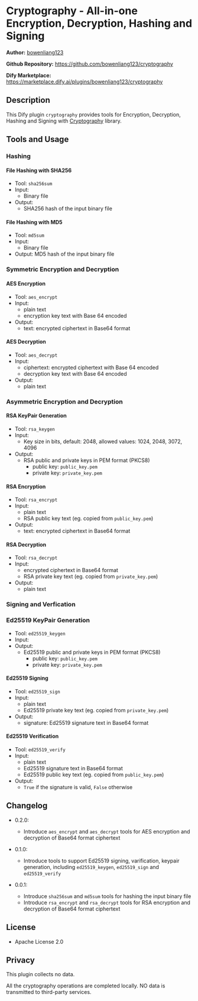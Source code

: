 # Cryptography - All-in-one Encryption, Decryption, Hashing and Signing

**Author:** [bowenliang123](https://github.com/bowenliang123)

**Github Repository:** https://github.com/bowenliang123/cryptography

**Dify Marketplace:** https://marketplace.dify.ai/plugins/bowenliang123/cryptography

## Description

This Dify plugin `cryptography` provides tools for Encryption, Decryption, Hashing and Signing with [Cryptography](https://cryptography.io/en/stable/) library.

## Tools and Usage

### Hashing

#### File Hashing with SHA256
  - Tool: `sha256sum`
  - Input: 
    - Binary file
  - Output: 
    - SHA256 hash of the input binary file

#### File Hashing with MD5
  - Tool: `md5sum`
  - Input: 
    - Binary file
  - Output: MD5 hash of the input binary file

### Symmetric Encryption and Decryption

#### AES Encryption
- Tool: `aes_encrypt`
- Input:
    - plain text
    - encryption key text with Base 64 encoded
- Output:
  - text: encrypted ciphertext in Base64 format

#### AES Decryption
- Tool: `aes_decrypt`
- Input:
    - ciphertext: encrypted ciphertext with Base 64 encoded
    - decryption key text with Base 64 encoded
- Output:
    - plain text

### Asymmetric Encryption and Decryption

#### RSA KeyPair Generation
  - Tool: `rsa_keygen` 
  - Input: 
    - Key size in bits, default: 2048, allowed values: 1024, 2048, 3072, 4096
  - Output: 
    - RSA public and private keys in PEM format (PKCS8)
      - public key: `public_key.pem`
      - private key: `private_key.pem`

#### RSA Encryption
- Tool: `rsa_encrypt`
- Input:
    - plain text
    - RSA public key text (eg. copied from `public_key.pem`)
- Output:
  - text: encrypted ciphertext in Base64 format

#### RSA Decryption
- Tool: `rsa_decrypt`
- Input:
    - encrypted ciphertext in Base64 format
    - RSA private key text (eg. copied from `private_key.pem`)
- Output:
    - plain text

### Signing and Verfication

### Ed25519 KeyPair Generation
  - Tool: `ed25519_keygen` 
  - Input: 
  - Output: 
    - Ed25519 public and private keys in PEM format (PKCS8)
      - public key: `public_key.pem`
      - private key: `private_key.pem`

#### Ed25519 Signing
- Tool: `ed25519_sign`
- Input:
    - plain text
    - Ed25519 private key text (eg. copied from `private_key.pem`)
- Output:
  - signature: Ed25519 signature text in Base64 format

#### Ed25519 Verification
- Tool: `ed25519_verify`
- Input:
    - plain text
    - Ed25519 signature text in Base64 format
    - Ed25519 public key text (eg. copied from `public_key.pem`)
- Output:
    - `True` if the signature is valid, `False` otherwise

## Changelog

- 0.2.0:
  - Introduce `aes_encrypt` and `aes_decrypt` tools for AES encryption and decryption of Base64 format ciphertext 

- 0.1.0:
  - Introduce tools to support Ed25519 signing, varification, keypair generation, including `ed25519_keygen`, `ed25519_sign` and `ed25519_verify`

- 0.0.1:
  - Introduce `sha256sum` and `md5sum` tools for hashing the input binary file
  - Introduce `rsa_encrypt` and `rsa_decrypt` tools for RSA encryption and decryption of Base64 format ciphertext

## License

- Apache License 2.0

## Privacy

This plugin collects no data.

All the cryptography operations are completed locally. NO data is transmitted to third-party services.
